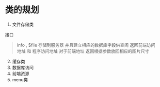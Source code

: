 # 类的规划

1. 文件存储类

接口

> info , $file
> 存储到服务器 并且建立相应的数据库字段供查阅
> 返回前端访问地址 和 程序访问地址
> 对于前端地址 返回根据参数放回相应的图片尺寸



2. 缓存类
3. 数据库访问
4. 前端资源
5. menu类





























